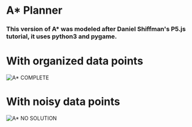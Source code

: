 # A* Planner

### This version of A* was modeled after Daniel Shiffman's P5.js tutorial, it uses python3 and pygame.



# With organized data points
![A* COMPLETE](https://github.com/vism2889/RAS_PROJECTS/blob/master/images/a_star_example1.gif?raw=true)

# With noisy data points
![A* NO SOLUTION](https://github.com/vism2889/RAS_PROJECTS/blob/master/images/a_star_example2.gif?raw=true)
